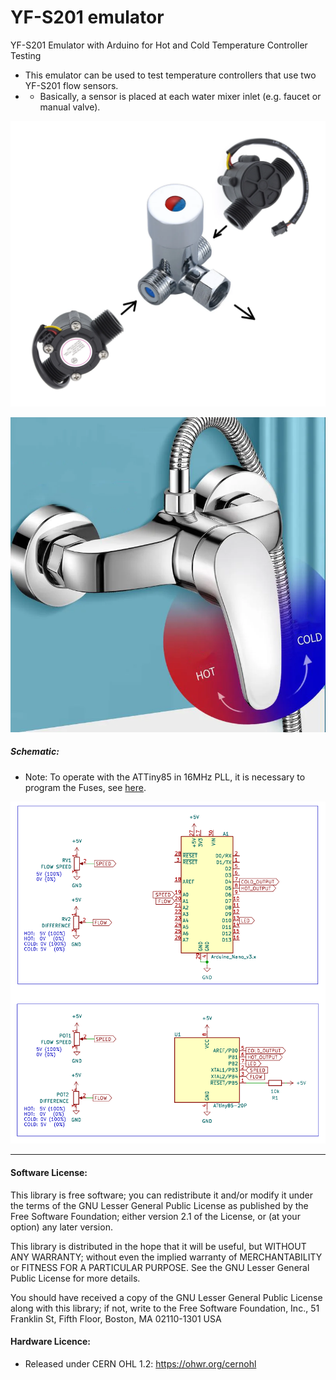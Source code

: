 # YF-S201 emulator
YF-S201 Emulator with Arduino for Hot and Cold Temperature Controller Testing

- This emulator can be used to test temperature controllers that use two YF-S201 flow sensors.
- - Basically, a sensor is placed at each water mixer inlet (e.g. faucet or manual valve).

![img](https://raw.githubusercontent.com/rtek1000/YF-S201_emulator/refs/heads/main/YF-S201_water_mixer.png)

![img](https://raw.githubusercontent.com/rtek1000/YF-S201_emulator/refs/heads/main/Water_mixer_tap.png)

##### Schematic:
- Note: To operate with the ATTiny85 in 16MHz PLL, it is necessary to program the Fuses, see [here](https://github.com/rtek1000/ATtiny85_DS18B20_Thermostat).

![img](https://raw.githubusercontent.com/rtek1000/YF-S201_emulator/refs/heads/main/YF-S201_emulator.png)

-----

#### Software License:
This library is free software; you can redistribute it and/or modify it under the terms of the GNU Lesser General Public License as published by the Free Software Foundation; either version 2.1 of the License, or (at your option) any later version.

This library is distributed in the hope that it will be useful, but WITHOUT ANY WARRANTY; without even the implied warranty of MERCHANTABILITY or FITNESS FOR A PARTICULAR PURPOSE. See the GNU Lesser General Public License for more details.

You should have received a copy of the GNU Lesser General Public License along with this library; if not, write to the Free Software Foundation, Inc., 51 Franklin St, Fifth Floor, Boston, MA 02110-1301 USA

#### Hardware Licence:
- Released under CERN OHL 1.2: https://ohwr.org/cernohl

